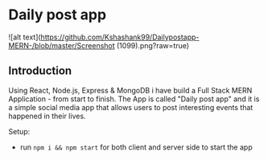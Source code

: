# Daily post app

![alt text](https://github.com/Kshashank99/Dailypostapp-MERN-/blob/master/Screenshot (1099).png?raw=true)

## Introduction
Using React, Node.js, Express & MongoDB i have build a Full Stack MERN Application - from start to finish. The App is called "Daily post app" and it is a simple social media app that allows users to post interesting events that happened in their lives.


Setup:
- run ```npm i && npm start``` for both client and server side to start the app
